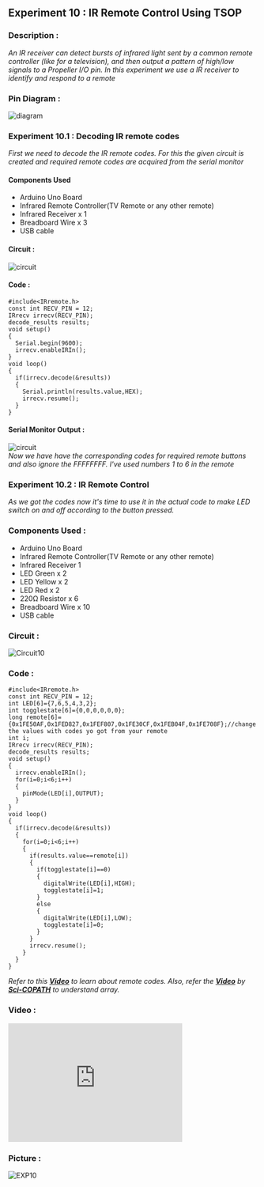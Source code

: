 ## Experiment 10 : IR Remote Control Using TSOP
### Description :   
_An IR receiver can detect bursts of infrared light sent by a common remote controller (like for a television), and then output a pattern of high/low signals to a Propeller I/O pin. In this experiment we use a IR receiver to identify and respond to a remote_
### Pin Diagram :   
![diagram](https://aswin-asokan.github.io/Kerala-IoT-Challenge/files/level1/images/ir.png)   
### Experiment 10.1 : Decoding IR remote codes
_First we need to decode the IR remote codes. For this the given circuit is created and required remote codes are acquired from the serial monitor_   
#### Components Used
* Arduino Uno Board
* Infrared Remote Controller(TV Remote or any other remote) 
* Infrared Receiver x 1
* Breadboard Wire x 3
* USB cable
#### Circuit :
![circuit](https://aswin-asokan.github.io/Kerala-IoT-Challenge/files/level1/images/Circuit10a.png)   
#### Code :

```
#include<IRremote.h>
const int RECV_PIN = 12;
IRrecv irrecv(RECV_PIN);
decode_results results;
void setup() 
{
  Serial.begin(9600);
  irrecv.enableIRIn();
}
void loop() 
{
  if(irrecv.decode(&results))
  {
    Serial.println(results.value,HEX);
    irrecv.resume();
  }
}
```
   
#### Serial Monitor Output :
![circuit](https://aswin-asokan.github.io/Kerala-IoT-Challenge/files/level1/images/serial.png)   
_Now we have have the corresponding codes for required remote buttons and also ignore the FFFFFFFF. I've used numbers 1 to 6 in the remote_   

### Experiment 10.2 : IR Remote Control   
_As we got the codes now it's time to use it in the actual code to make LED switch on and off according to the button pressed._   
### Components Used :
* Arduino Uno Board
* Infrared Remote Controller(TV Remote or any other remote) 
* Infrared Receiver 1
* LED Green x 2
* LED Yellow x 2
* LED Red x 2
* 220Ω Resistor x 6
* Breadboard Wire x 10
* USB cable

### Circuit :
![Circuit10](https://user-images.githubusercontent.com/86108610/147741039-9560fbb9-42db-4cf3-b7a4-507b1206c2ce.png)

### Code :

```
#include<IRremote.h>
const int RECV_PIN = 12;
int LED[6]={7,6,5,4,3,2};
int togglestate[6]={0,0,0,0,0,0};
long remote[6]={0x1FE50AF,0x1FED827,0x1FEF807,0x1FE30CF,0x1FEB04F,0x1FE708F};//change the values with codes yo got from your remote
int i;
IRrecv irrecv(RECV_PIN);
decode_results results;
void setup()
{
  irrecv.enableIRIn();
  for(i=0;i<6;i++)
  {
    pinMode(LED[i],OUTPUT);
  }
}
void loop()
{
  if(irrecv.decode(&results))
  {
    for(i=0;i<6;i++)
    {
      if(results.value==remote[i])
      {
        if(togglestate[i]==0)
        {
          digitalWrite(LED[i],HIGH);
          togglestate[i]=1;
        }
        else
        {
          digitalWrite(LED[i],LOW);
          togglestate[i]=0;
        }
      }
      irrecv.resume();
    }
  }
}
```   
_Refer to this [**Video**](https://www.youtube.com/watch?v=8E3ltjnbV0c) to learn about remote codes. Also, refer the [**Video**](https://www.youtube.com/watch?v=FRhzuWl39qg) by [**Sci-COPATH**](https://www.youtube.com/channel/UCeATKlkbBC8xT7r8hmK26EQ) to understand array._    
### Video :
<iframe width="352" height="240"
src="https://user-images.githubusercontent.com/86108610/147742163-87ecdb39-4c5b-4aa9-bdd4-cc77e1cd27f6.mp4"
frameborder="0" 
allow="accelerometer; autoplay; encrypted-media; gyroscope; picture-in-picture" 
allowfullscreen></iframe>
   
### Picture :
![EXP10](https://user-images.githubusercontent.com/86108610/147740626-b9ac88f1-97b8-4812-8ed2-44471691a6c3.png)
